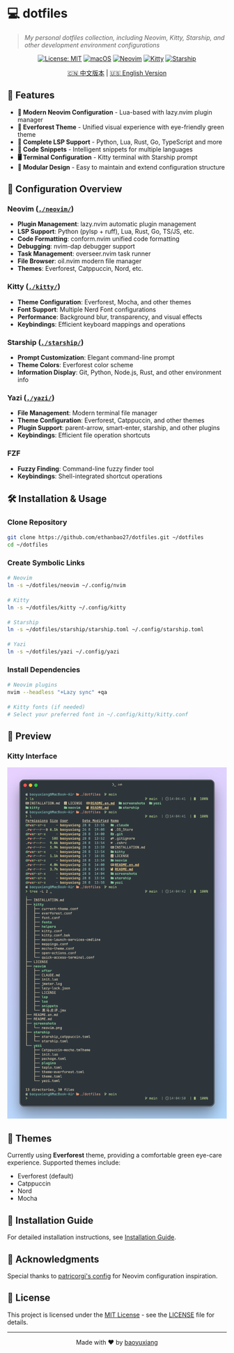 # 💻 dotfiles

> _My personal dotfiles collection, including Neovim, Kitty, Starship, and other development environment configurations_

<div align="center">

[![License: MIT](https://img.shields.io/badge/License-MIT-yellow.svg)](https://opensource.org/licenses/MIT)
[![macOS](https://img.shields.io/badge/OS-macOS-blue?logo=apple&logoColor=white)](https://www.apple.com/macos/)
[![Neovim](https://img.shields.io/badge/Neovim-0.10+-green?logo=neovim&logoColor=white)](https://neovim.io/)
[![Kitty](https://img.shields.io/badge/Kitty-0.35+-orange?logo=kitty&logoColor=white)](https://sw.kovidgoyal.net/kitty/)
[![Starship](https://img.shields.io/badge/Starship-1.18+-purple?logo=starship&logoColor=white)](https://starship.rs/)

[🇨🇳 中文版本](README.md) | [🇺🇸 English Version](README.en.md)

</div>

## 🚀 Features

- **🎨 Modern Neovim Configuration** - Lua-based with lazy.nvim plugin manager
- **🌲 Everforest Theme** - Unified visual experience with eye-friendly green theme
- **🔧 Complete LSP Support** - Python, Lua, Rust, Go, TypeScript and more
- **📝 Code Snippets** - Intelligent snippets for multiple languages
- **🖥️ Terminal Configuration** - Kitty terminal with Starship prompt
- **🎯 Modular Design** - Easy to maintain and extend configuration structure

## 📁 Configuration Overview

### Neovim ([`./neovim/`](./neovim/))
- **Plugin Management**: lazy.nvim automatic plugin management
- **LSP Support**: Python (pylsp + ruff), Lua, Rust, Go, TS/JS, etc.
- **Code Formatting**: conform.nvim unified code formatting
- **Debugging**: nvim-dap debugger support
- **Task Management**: overseer.nvim task runner
- **File Browser**: oil.nvim modern file manager
- **Themes**: Everforest, Catppuccin, Nord, etc.

### Kitty ([`./kitty/`](./kitty/))
- **Theme Configuration**: Everforest, Mocha, and other themes
- **Font Support**: Multiple Nerd Font configurations
- **Performance**: Background blur, transparency, and visual effects
- **Keybindings**: Efficient keyboard mappings and operations

### Starship ([`./starship/`](./starship/))
- **Prompt Customization**: Elegant command-line prompt
- **Theme Colors**: Everforest color scheme
- **Information Display**: Git, Python, Node.js, Rust, and other environment info

### Yazi ([`./yazi/`](./yazi/))
- **File Management**: Modern terminal file manager
- **Theme Configuration**: Everforest, Catppuccin, and other themes
- **Plugin Support**: parent-arrow, smart-enter, starship, and other plugins
- **Keybindings**: Efficient file operation shortcuts

### FZF
- **Fuzzy Finding**: Command-line fuzzy finder tool
- **Keybindings**: Shell-integrated shortcut operations

## 🛠️ Installation & Usage

### Clone Repository
```bash
git clone https://github.com/ethanbao27/dotfiles.git ~/dotfiles
cd ~/dotfiles
```

### Create Symbolic Links
```bash
# Neovim
ln -s ~/dotfiles/neovim ~/.config/nvim

# Kitty
ln -s ~/dotfiles/kitty ~/.config/kitty

# Starship
ln -s ~/dotfiles/starship/starship.toml ~/.config/starship.toml

# Yazi
ln -s ~/dotfiles/yazi ~/.config/yazi
```

### Install Dependencies
```bash
# Neovim plugins
nvim --headless "+Lazy sync" +qa

# Kitty fonts (if needed)
# Select your preferred font in ~/.config/kitty/kitty.conf
```

## 📸 Preview

### Kitty Interface
![Kitty Screenshot](screenshots/terminal.png)

## 🎨 Themes

Currently using **Everforest** theme, providing a comfortable green eye-care experience. Supported themes include:
- Everforest (default)
- Catppuccin
- Nord
- Mocha

## 📖 Installation Guide

For detailed installation instructions, see [Installation Guide](INSTALLATION.md).

## 🤝 Acknowledgments

Special thanks to [patricorgi's config](https://github.com/patricorgi/dotfiles) for Neovim configuration inspiration.

## 📄 License

This project is licensed under the [MIT License](LICENSE) - see the [LICENSE](LICENSE) file for details.

---

<div align="center">
Made with ❤️ by <a href="https://github.com/ethanbao27">baoyuxiang</a>
</div>